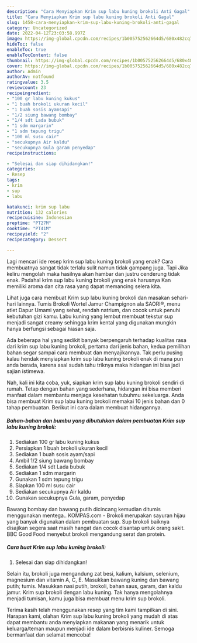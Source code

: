 ```yaml
---
description: "Cara Menyiapkan Krim sup labu kuning brokoli Anti Gagal"
title: "Cara Menyiapkan Krim sup labu kuning brokoli Anti Gagal"
slug: 1458-cara-menyiapkan-krim-sup-labu-kuning-brokoli-anti-gagal
category: Uncategorized
date: 2022-04-12T23:03:58.997Z
image: https://img-global.cpcdn.com/recipes/1b005752562664d5/680x482cq70/krim-sup-labu-kuning-brokoli-foto-resep-utama.jpg
hideToc: false
enableToc: true
enableTocContent: false
thumbnail: https://img-global.cpcdn.com/recipes/1b005752562664d5/680x482cq70/krim-sup-labu-kuning-brokoli-foto-resep-utama.jpg
cover: https://img-global.cpcdn.com/recipes/1b005752562664d5/680x482cq70/krim-sup-labu-kuning-brokoli-foto-resep-utama.jpg
author: Admin
authorAv: notfound
ratingvalue: 3.5
reviewcount: 23
recipeingredient:
- "100 gr labu kuning kukus"
- "1 buah brokoli ukuran kecil"
- "1 buah sosis ayamsapi"
- "1/2 siung bawang bombay"
- "1/4 sdt Lada bubuk"
- "1 sdm margarin"
- "1 sdm tepung trigu"
- "100 ml susu cair"
- "secukupnya Air kaldu"
- "secukupnya Gula garam penyedap"
recipeinstructions:

- "Selesai dan siap dihidangkan!"
categories:
- Resep
tags:
- krim
- sup
- labu

katakunci: krim sup labu 
nutrition: 132 calories
recipecuisine: Indonesian
preptime: "PT27M"
cooktime: "PT41M"
recipeyield: "2"
recipecategory: Dessert

---
```



Lagi mencari ide resep krim sup labu kuning brokoli yang enak? Cara membuatnya sangat tidak terlalu sulit namun tidak gampang juga. Tapi Jika keliru mengolah maka hasilnya akan hambar dan justru cenderung tidak enak. Padahal krim sup labu kuning brokoli yang enak harusnya Kan memiliki aroma dan cita rasa yang dapat memancing selera kita.


Lihat juga cara membuat Krim sup labu kuning brokoli dan masakan sehari-hari lainnya. Tumis Brokoli Wortel Jamur Champignon ala SAORI®, menu atlet Dapur Umami yang sehat, rendah natrium, dan cocok untuk penuhi kebutuhan gizi kamu. Labu kuning yang lembut membuat tekstur sup menjadi sangat creamy sehingga krim kental yang digunakan mungkin hanya berfungsi sebagai hiasan saja.

Ada beberapa hal yang sedikit banyak berpengaruh terhadap kualitas rasa dari krim sup labu kuning brokoli, pertama dari jenis bahan, kedua pemilihan bahan segar sampai cara membuat dan menyajikannya. Tak perlu pusing kalau hendak menyiapkan krim sup labu kuning brokoli enak di mana pun anda berada, karena asal sudah tahu triknya maka hidangan ini bisa jadi sajian istimewa.


Nah, kali ini kita coba, yuk, siapkan krim sup labu kuning brokoli sendiri di rumah. Tetap dengan bahan yang sederhana, hidangan ini bisa memberi manfaat dalam membantu menjaga kesehatan tubuhmu sekeluarga. Anda bisa membuat Krim sup labu kuning brokoli memakai 10 jenis bahan dan 0 tahap pembuatan. Berikut ini cara dalam membuat hidangannya.

<!--inarticleads1-->

##### Bahan-bahan dan bumbu yang dibutuhkan dalam pembuatan Krim sup labu kuning brokoli:

1. Sediakan 100 gr labu kuning kukus
1. Persiapkan 1 buah brokoli ukuran kecil
1. Sediakan 1 buah sosis ayam/sapi
1. Ambil 1/2 siung bawang bombay
1. Sediakan 1/4 sdt Lada bubuk
1. Sediakan 1 sdm margarin
1. Gunakan 1 sdm tepung trigu
1. Siapkan 100 ml susu cair
1. Sediakan secukupnya Air kaldu
1. Gunakan secukupnya Gula, garam, penyedap


Bawang bombay dan bawang putih dicincang kemudian ditumis menggunakan mentega.. KOMPAS.com - Brokoli merupakan sayuran hijau yang banyak digunakan dalam pembuatan sup. Sup brokoli baiknya disajikan segera saat masih hangat dan cocok disantap untuk orang sakit. BBC Good Food menyebut brokoli mengandung serat dan protein. 

<!--inarticleads2-->

##### Cara buat Krim sup labu kuning brokoli:


1. Selesai dan siap dihidangkan!

Selain itu, brokoli juga mengandung zat besi, kalium, kalsium, selenium, magnesium dan vitamin A, C, E. Masukkan bawang kuning dan bawang putih; tumis. Masukkan nasi putih, brokoli, bahan saus, garam, dan kaldu jamur. Krim sup brokoli dengan labu kuning. Tak hanya mengolahnya menjadi tumisan, kamu juga bisa membuat menu krim sup brokoli. 

Terima kasih telah menggunakan resep yang tim kami tampilkan di sini. Harapan kami, olahan Krim sup labu kuning brokoli yang mudah di atas dapat membantu anda menyiapkan makanan yang menarik untuk keluarga/teman maupun menjadi ide dalam berbisnis kuliner. Semoga bermanfaat dan selamat mencoba!
